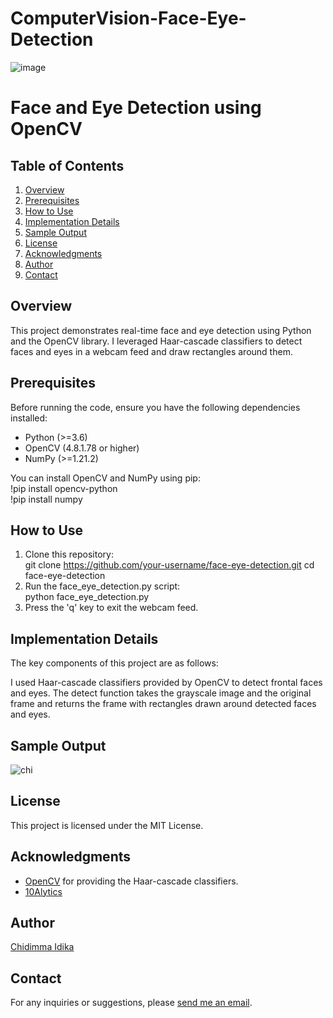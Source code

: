 # ComputerVision-Face-Eye-Detection

![image](https://github.com/ChidimmaIdika/ComputerVision-Face-Eye-Detection/assets/137975543/836b9986-7bc8-42f5-bf09-544c6fb3bc26)

# Face and Eye Detection using OpenCV

## Table of Contents
1. [Overview](#overview)
2. [Prerequisites](#prerequisites)
3. [How to Use](#how-to-use)
4. [Implementation Details](#implementation-details)
5. [Sample Output](#sample-output)
6. [License](#license)
7. [Acknowledgments](#acknowledgments)
8. [Author](#author)
9. [Contact](#contact)


## Overview
This project demonstrates real-time face and eye detection using Python and the OpenCV library. I leveraged Haar-cascade classifiers to detect faces and eyes in a webcam feed and draw rectangles around them.

## Prerequisites
Before running the code, ensure you have the following dependencies installed:

- Python (>=3.6)
- OpenCV (4.8.1.78 or higher)
- NumPy (>=1.21.2)

You can install OpenCV and NumPy using pip:   
!pip install opencv-python   
!pip install numpy

## How to Use
1. Clone this repository:   
git clone https://github.com/your-username/face-eye-detection.git
cd face-eye-detection
3. Run the face_eye_detection.py script:   
   python face_eye_detection.py
4. Press the 'q' key to exit the webcam feed.

## Implementation Details
The key components of this project are as follows:

I used Haar-cascade classifiers provided by OpenCV to detect frontal faces and eyes.
The detect function takes the grayscale image and the original frame and returns the frame with rectangles drawn around detected faces and eyes.

## Sample Output
![chi](https://github.com/ChidimmaIdika/ComputerVision-Face-Eye-Detection/assets/137975543/feed5181-2403-4d66-8a85-8eb2471c23ad)

## License
This project is licensed under the MIT License.

## Acknowledgments
- [OpenCV](https://github.com/opencv/opencv/tree/4.x/data/haarcascades) for providing the Haar-cascade classifiers.
- [10Alytics](https://github.com/10Alytics)

## Author
[Chidimma Idika](https://github.com/ChidimmaIdika)

## Contact
For any inquiries or suggestions, please [send me an email](chidimmaidika@gmail.com).
